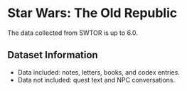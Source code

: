 # Star Wars: The Old Republic

The data collected from SWTOR is up to 6.0. 

## Dataset Information

- Data included: notes, letters, books, and codex entries.
- Data not included: quest text and NPC conversations. 


